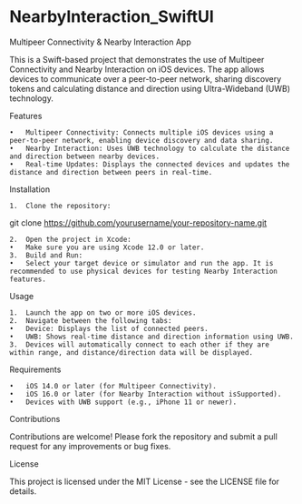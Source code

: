 # NearbyInteraction_SwiftUI

Multipeer Connectivity & Nearby Interaction App

This is a Swift-based project that demonstrates the use of Multipeer Connectivity and Nearby Interaction on iOS devices. The app allows devices to communicate over a peer-to-peer network, sharing discovery tokens and calculating distance and direction using Ultra-Wideband (UWB) technology.

Features

	•	Multipeer Connectivity: Connects multiple iOS devices using a peer-to-peer network, enabling device discovery and data sharing.
	•	Nearby Interaction: Uses UWB technology to calculate the distance and direction between nearby devices.
	•	Real-time Updates: Displays the connected devices and updates the distance and direction between peers in real-time.

Installation

	1.	Clone the repository:
 git clone https://github.com/yourusername/your-repository-name.git

 	2.	Open the project in Xcode:
	•	Make sure you are using Xcode 12.0 or later.
	3.	Build and Run:
	•	Select your target device or simulator and run the app. It is recommended to use physical devices for testing Nearby Interaction features.

Usage

	1.	Launch the app on two or more iOS devices.
	2.	Navigate between the following tabs:
	•	Device: Displays the list of connected peers.
	•	UWB: Shows real-time distance and direction information using UWB.
	3.	Devices will automatically connect to each other if they are within range, and distance/direction data will be displayed.

Requirements

	•	iOS 14.0 or later (for Multipeer Connectivity).
	•	iOS 16.0 or later (for Nearby Interaction without isSupported).
	•	Devices with UWB support (e.g., iPhone 11 or newer).

Contributions

Contributions are welcome! Please fork the repository and submit a pull request for any improvements or bug fixes.

License

This project is licensed under the MIT License - see the LICENSE file for details.
